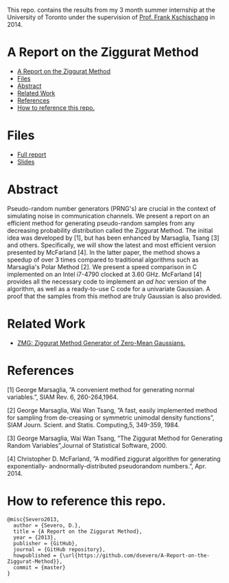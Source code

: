This repo. contains the results from my 3 month summer internship at the University of Toronto under the supervision of [Prof. Frank Kschischang](https://www.comm.utoronto.ca/~frank/) in 2014.

A Report on the Ziggurat Method
============
<!--ts-->
   * [A Report on the Ziggurat Method](#a-report-on-the-ziggurat-method)
   * [Files](#files)
   * [Abstract](#abstract)
   * [Related Work](#related-work)
   * [References](#references)
   * [How to reference this repo.](#how-to-reference-this-repo)

<!-- Added by: severo, at: Fri May 17 00:25:31 -03 2019 -->

<!--te-->

# Files
- [Full report](pdf/A_Report_on_the_Ziggurat_Method.pdf)
- [Slides](pdf/A_Report_on_the_Ziggurat_Method-slides.pdf)

# Abstract
Pseudo-random number generators (PRNG's) are crucial in the context of simulating noise in communication channels. We present a report on an efficient method for generating pseudo-random samples from any decreasing probability distribution called the Ziggurat Method. The initial idea was developed by [1], but has been enhanced by Marsaglia, Tsang [3] and others. Specifically, we will show the latest and most efficient version presented by McFarland [4]. In the latter paper, the method shows a speedup of over 3 times compared to traditional algorithms such as Marsaglia's Polar Method [2]. We present a speed comparison in C implemented on an Intel i7-4790 clocked at 3.60 GHz. McFarland [4] provides all the necessary code to implement an _ad hoc_ version of the algorithm, as well as a ready-to-use C code for a univariate Gaussian. A proof that the samples from this method are truly Gaussian is also provided.

# Related Work
- [ZMG: Ziggurat Method Generator of Zero-Mean Gaussians.](https://www.comm.utoronto.ca/~frank/ZMG/)

# References
[1] George Marsaglia, ”A convenient method for generating normal variables.”, SIAM Rev. 6, 260-264,1964.

[2] George  Marsaglia,  Wai  Wan  Tsang,  ”A  fast,  easily  implemented  method  for  sampling  from  de-creasing or symmetric unimodal density functions”, SIAM Journ. Scient. and Statis. Computing,5, 349-359, 1984.

[3] George  Marsaglia,  Wai  Wan  Tsang,  ”The  Ziggurat  Method  for  Generating  Random  Variables”,Journal of Statistical Software, 2000.

[4]  Christopher  D.  McFarland,  ”A  modified  ziggurat  algorithm  for  generating  exponentially-  andnormally-distributed pseudorandom numbers.”, Apr. 2014.

# How to reference this repo.
```
@misc{Severo2013,
  author = {Severo, D.},
  title = {A Report on the Ziggurat Method},
  year = {2013},
  publisher = {GitHub},
  journal = {GitHub repository},
  howpublished = {\url{https://github.com/dsevero/A-Report-on-the-Ziggurat-Method}},
  commit = {master}
}
```

